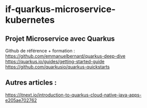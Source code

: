 # if-quarkus-microservice-kubernetes
## Projet Microservice avec Quarkus
Github de référence + formation :   
https://github.com/emmanuelbernard/quarkus-deep-dive  
https://quarkus.io/guides/getting-started-guide  
https://github.com/quarkusio/quarkus-quickstarts 

## Autres articles :  
https://itnext.io/introduction-to-quarkus-cloud-native-java-apps-e205ae702762  


